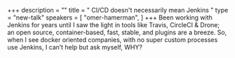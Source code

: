 +++
description = ""
title = " CI/CD doesn't necessarily mean Jenkins "
type = "new-talk"
speakers = [
        "omer-hamerman",
]
+++
Been working with Jenkins for years until I saw the light in tools like Travis, CircleCI & Drone; an open source, container-based, fast, stable, and plugins are a breeze. So, when I see docker oriented companies, with no super custom processes use Jenkins, I can’t help but ask myself, WHY?